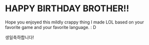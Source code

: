 HAPPY BIRTHDAY BROTHER!!
=======================

Hope you enjoyed this mildly crappy thing I made LOL based on your favorite game and your favorite language. :
D

생일축하합니다!

